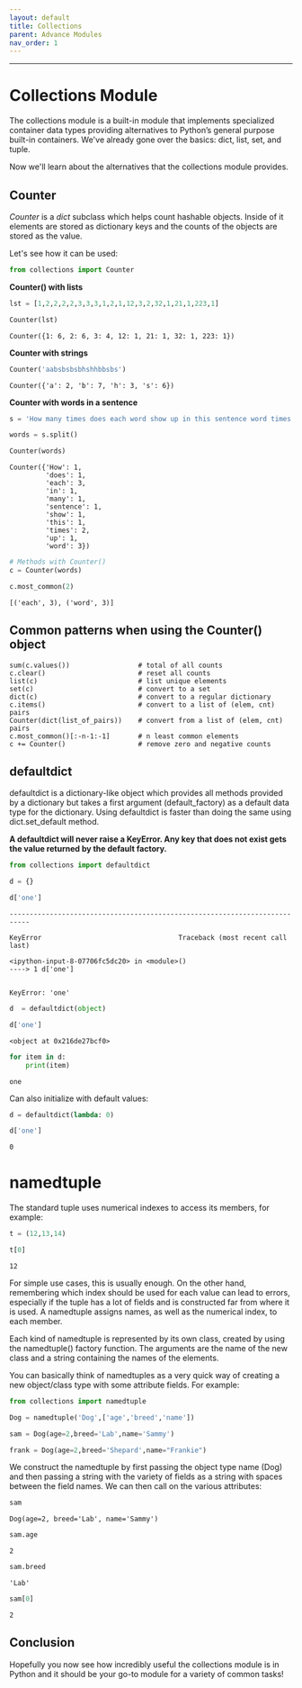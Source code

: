 ```yaml
---
layout: default
title: Collections
parent: Advance Modules
nav_order: 1
---
```

___

# Collections Module

The collections module is a built-in module that implements specialized container data types providing alternatives to Python’s general purpose built-in containers. We've already gone over the basics: dict, list, set, and tuple.

Now we'll learn about the alternatives that the collections module provides.

## Counter

*Counter* is a *dict* subclass which helps count hashable objects. Inside of it elements are stored as dictionary keys and the counts of the objects are stored as the value.

Let's see how it can be used:


```python
from collections import Counter
```

**Counter() with lists**


```python
lst = [1,2,2,2,2,3,3,3,1,2,1,12,3,2,32,1,21,1,223,1]

Counter(lst)
```




    Counter({1: 6, 2: 6, 3: 4, 12: 1, 21: 1, 32: 1, 223: 1})



**Counter with strings**


```python
Counter('aabsbsbsbhshhbbsbs')
```




    Counter({'a': 2, 'b': 7, 'h': 3, 's': 6})



**Counter with words in a sentence**


```python
s = 'How many times does each word show up in this sentence word times each each word'

words = s.split()

Counter(words)
```




    Counter({'How': 1,
             'does': 1,
             'each': 3,
             'in': 1,
             'many': 1,
             'sentence': 1,
             'show': 1,
             'this': 1,
             'times': 2,
             'up': 1,
             'word': 3})




```python
# Methods with Counter()
c = Counter(words)

c.most_common(2)
```




    [('each', 3), ('word', 3)]



## Common patterns when using the Counter() object

    sum(c.values())                 # total of all counts
    c.clear()                       # reset all counts
    list(c)                         # list unique elements
    set(c)                          # convert to a set
    dict(c)                         # convert to a regular dictionary
    c.items()                       # convert to a list of (elem, cnt) pairs
    Counter(dict(list_of_pairs))    # convert from a list of (elem, cnt) pairs
    c.most_common()[:-n-1:-1]       # n least common elements
    c += Counter()                  # remove zero and negative counts

## defaultdict

defaultdict is a dictionary-like object which provides all methods provided by a dictionary but takes a first argument (default_factory) as a default data type for the dictionary. Using defaultdict is faster than doing the same using dict.set_default method.

**A defaultdict will never raise a KeyError. Any key that does not exist gets the value returned by the default factory.**


```python
from collections import defaultdict
```


```python
d = {}
```


```python
d['one'] 
```


    ---------------------------------------------------------------------------

    KeyError                                  Traceback (most recent call last)

    <ipython-input-8-07706fc5dc20> in <module>()
    ----> 1 d['one']
    

    KeyError: 'one'



```python
d  = defaultdict(object)
```


```python
d['one'] 
```




    <object at 0x216de27bcf0>




```python
for item in d:
    print(item)
```

    one
    

Can also initialize with default values:


```python
d = defaultdict(lambda: 0)
```


```python
d['one']
```




    0



# namedtuple
The standard tuple uses numerical indexes to access its members, for example:


```python
t = (12,13,14)
```


```python
t[0]
```




    12



For simple use cases, this is usually enough. On the other hand, remembering which index should be used for each value can lead to errors, especially if the tuple has a lot of fields and is constructed far from where it is used. A namedtuple assigns names, as well as the numerical index, to each member. 

Each kind of namedtuple is represented by its own class, created by using the namedtuple() factory function. The arguments are the name of the new class and a string containing the names of the elements.

You can basically think of namedtuples as a very quick way of creating a new object/class type with some attribute fields.
For example:


```python
from collections import namedtuple
```


```python
Dog = namedtuple('Dog',['age','breed','name'])

sam = Dog(age=2,breed='Lab',name='Sammy')

frank = Dog(age=2,breed='Shepard',name="Frankie")
```

We construct the namedtuple by first passing the object type name (Dog) and then passing a string with the variety of fields as a string with spaces between the field names. We can then call on the various attributes:


```python
sam
```




    Dog(age=2, breed='Lab', name='Sammy')




```python
sam.age
```




    2




```python
sam.breed
```




    'Lab'




```python
sam[0]
```




    2



## Conclusion

Hopefully you now see how incredibly useful the collections module is in Python and it should be your go-to module for a variety of common tasks!
